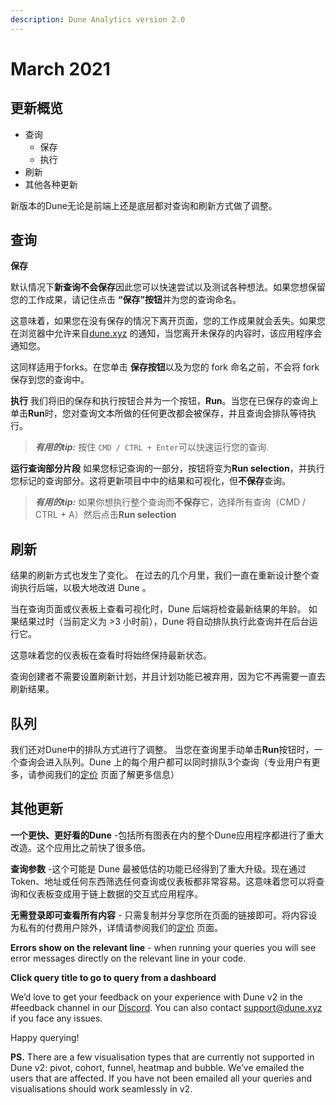 ```yaml
---
description: Dune Analytics version 2.0
---
```


# March 2021

## 更新概览<a href="#overview-of-changes" id="overview-of-changes"></a>

* 查询
  * 保存
  * 执行
* 刷新
* 其他各种更新

新版本的Dune无论是前端上还是底层都对查询和刷新方式做了调整。


## 查询 <a href="#queries" id="queries"></a>

**保存**

默认情况下**新查询不会保存**因此您可以快速尝试以及测试各种想法。如果您想保留您的工作成果，请记住点击 **“保存”按钮**并为您的查询命名。

这意味着，如果您在没有保存的情况下离开页面，您的工作成果就会丢失。如果您在浏览器中允许来自[dune.xyz](http://dune.xyz/) 的通知，当您离开未保存的内容时，该应用程序会通知您。

这同样适用于forks。在您单击 **保存按钮**以及为您的 fork 命名之前，不会将 fork 保存到您的查询中。


**执行**
我们将旧的保存和执行按钮合并为一个按钮，**Run**。当您在已保存的查询上单击**Run**时，您对查询文本所做的任何更改都会被保存，并且查询会排队等待执行。


> _**有用的tip:**_ 按住 `CMD / CTRL + Enter`可以快速运行您的查询.

**运行查询部分片段**
如果您标记查询的一部分，按钮将变为**Run selection**，并执行您标记的查询部分。这将更新项目中中的结果和可视化，但**不保存**查询。



> _**有用的tip:**_ 如果你想执行整个查询而**不保存**它，选择所有查询（CMD / CTRL + A）然后点击**Run selection**

## 刷新 <a href="#refreshing" id="refreshing"></a>
结果的刷新方式也发生了变化。 在过去的几个月里，我们一直在重新设计整个查询执行后端，以极大地改进 Dune 。

当在查询页面或仪表板上查看可视化时，Dune 后端将检查最新结果的年龄。 如果结果过时（当前定义为 >3 小时前），Dune 将自动排队执行此查询并在后台运行它。

这意味着您的仪表板在查看时将始终保持最新状态。

查询创建者不需要设置刷新计划，并且计划功能已被弃用，因为它不再需要一直去刷新结果。

## 队列 <a href="#queues" id="queues"></a>

我们还对Dune中的排队方式进行了调整。 当您在查询里手动单击**Run**按钮时，一个查询会进入队列。Dune 上的每个用户都可以同时排队3个查询（专业用户有更多，请参阅我们的[定价](https://hackmd.io/YOP3YIgaRAejTPE190sOjw?view) 页面了解更多信息）

## 其他更新 <a href="#other-updates" id="other-updates"></a>

**一个更快、更好看的Dune** -包括所有图表在内的整个Dune应用程序都进行了重大改造。这个应用比之前快了很多倍。

**查询参数** -这个可能是 Dune 最被低估的功能已经得到了重大升级。现在通过Token、地址或任何东西筛选任何查询或仪表板都非常容易。这意味着您可以将查询和仪表板变成用于链上数据的交互式应用程序。


**无需登录即可查看所有内容** - 只需复制并分享您所在页面的链接即可。将内容设为私有的付费用户除外，详情请参阅我们的[定价](https://hackmd.io/YOP3YIgaRAejTPE190sOjw?view) 页面。

**Errors show on the relevant line** - when running your queries you will see error messages directly on the relevant line in your code.

**Click query title to go to query from a dashboard**

We’d love to get your feedback on your experience with Dune v2 in the #feedback channel in our [Discord](https://discord.com/invite/ErrzwBz). You can also contact [support@dune.xyz](mailto:support@dune.xyz) if you face any issues.

Happy querying!

**PS.** There are a few visualisation types that are currently not supported in Dune v2: pivot, cohort, funnel, heatmap and bubble. We’ve emailed the users that are affected. If you have not been emailed all your queries and visualisations should work seamlessly in v2.
